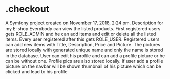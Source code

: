 .checkout
=========

A Symfony project created on November 17, 2018, 2:24 pm.
Description for my E-shop
Everybody can view the listed products.
First registered users gets ROLE_ADMIN and he can add items and edit or delete all the listed items.
Every user registered after this gets ROLE_USER.
Registered users can add new items with Title, Description, Price and Picture.
The pictures are stored locally with generated unique name and only the name is stored in the database.
User can edit his profile and can add a profile picture or he can be without one. Profile pics are also stored locally.
If user add a profile picture on the navbar will be shown thumbnail of his picture which can be clicked and lead to his profile
